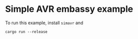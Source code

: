 
# Simple AVR embassy example

To run this example, install `simavr` and

```
cargo run --release
```
